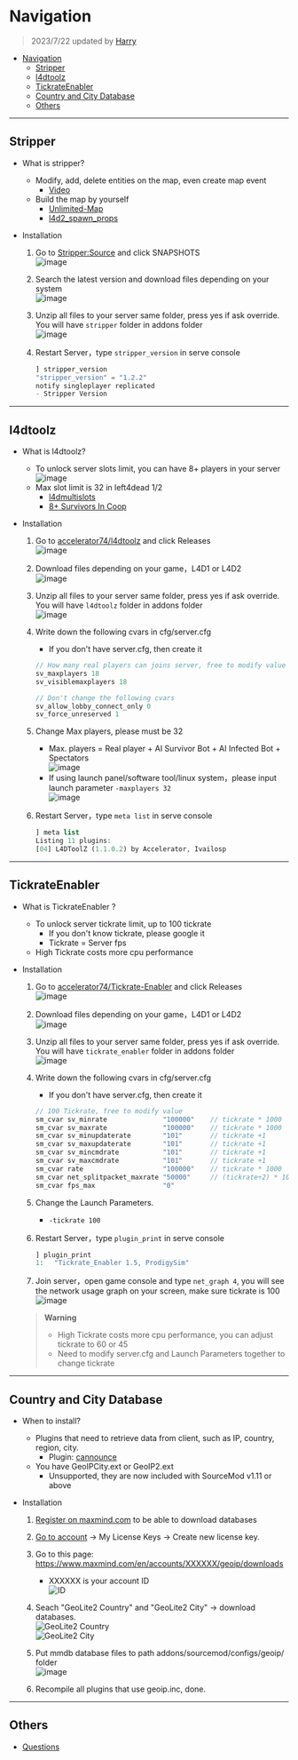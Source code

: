 # Navigation
> 2023/7/22 updated by [Harry](https://steamcommunity.com/profiles/76561198026784913)
- [Navigation](#navigation)
	- [Stripper](#stripper)
	- [l4dtoolz](#l4dtoolz)
	- [TickrateEnabler](#tickrateenabler)
	- [Country and City Database](#country-and-city-database)
	- [Others](#others)

- - - -
## Stripper
* What is stripper?
   * Modify, add, delete entities on the map, even create map event
      * [Video](https://www.youtube.com/watch?v=I_-QSn8F8Cs)
   * Build the map by yourself
      * [Unlimited-Map](https://github.com/fbef0102/L4D2-Unlimited-Map)
	  * [l4d2_spawn_props](https://github.com/fbef0102/L4D1_2-Plugins/tree/master/l4d2_spawn_props)

* Installation
	1. Go to [Stripper:Source](https://forums.alliedmods.net/showthread.php?t=39439) and click SNAPSHOTS
	<br/>![image](https://user-images.githubusercontent.com/12229810/206858893-688521a3-6f69-469b-8a80-92470ab13db6.jpg)

	2. Search the latest version and download files depending on your system
	<br/>![image](https://user-images.githubusercontent.com/12229810/206859034-5e0c5e5e-fcbd-4329-9d27-5298025c4616.png)

	3. Unzip all files to your server same folder, press yes if ask override. You will have ```stripper``` folder in addons folder
	<br/>![image](https://user-images.githubusercontent.com/12229810/206859157-102eceeb-e5c7-4fbd-95b9-d01d2c82d963.png)

	4. Restart Server，type ```stripper_version``` in serve console
		```php
		] stripper_version
		"stripper_version" = "1.2.2"
		notify singleplayer replicated
		- Stripper Version
		```

- - - -
## l4dtoolz
*  What is l4dtoolz?
   * To unlock server slots limit, you can have 8+ players in your server
	<br/>![image](https://user-images.githubusercontent.com/12229810/206860045-582a79ea-8453-45a7-b73a-4ecfd051be6b.jpg)
   * Max slot limit is 32 in left4dead 1/2
	  * [l4dmultislots](https://github.com/fbef0102/L4D1_2-Plugins/tree/master/l4dmultislots)
	  * [8+ Survivors In Coop](/Tutorial_%E6%95%99%E5%AD%B8%E5%8D%80/English/Game/L4D2/8%2B_Survivors_In_Coop)

* Installation
	1. Go to [accelerator74/l4dtoolz](https://github.com/accelerator74/l4dtoolz) and click Releases
	<br/>![image](https://user-images.githubusercontent.com/12229810/206860230-7085fb8d-1114-44ba-bd1e-ab754958a087.png)

	2. Download files depending on your game，L4D1 or L4D2
	<br/>![image](https://user-images.githubusercontent.com/12229810/206860254-1b7d7782-ca85-4fc6-971f-6c4c52dabc7e.png)

	3. Unzip all files to your server same folder, press yes if ask override. You will have ```l4dtoolz``` folder in addons folder
	<br/>![image](https://user-images.githubusercontent.com/12229810/206860306-d0fead16-9997-410d-93cc-bca7109d5977.png)

	4. Write down the following cvars in cfg/server.cfg
		* If you don't have server.cfg, then create it
		```php
		// How many real players can joins server, free to modify value
		sv_maxplayers 18
		sv_visiblemaxplayers 18

		// Don't change the following cvars
		sv_allow_lobby_connect_only 0
		sv_force_unreserved 1
		```
	5. Change Max players, please must be 32
        * Max. players = Real player + AI Survivor Bot + AI Infected Bot + Spectators
		<br/>![image](https://github.com/fbef0102/Game-Private_Plugin/assets/12229810/6c945597-4a3b-4a5c-b3d2-f457fc4895b4)
    	* If using launch panel/software tool/linux system，please input launch parameter ```-maxplayers 32```
		<br/>![image](https://github.com/fbef0102/Game-Private_Plugin/assets/12229810/e2c9e72c-fd0a-4dd2-a094-fdb5618e481f)
  
	6. Restart Server，type ```meta list``` in serve console
		```php
		] meta list
		Listing 11 plugins:
		[04] L4DToolZ (1.1.0.2) by Accelerator, Ivailosp
		```

- - - -
## TickrateEnabler
* What is TickrateEnabler ?
   * To unlock server tickrate limit, up to 100 tickrate
	  * If you don't know tickrate, please google it
	  * Tickrate = Server fps
   * High Tickrate costs more cpu performance

* Installation
	1. Go to [accelerator74/Tickrate-Enabler](https://github.com/accelerator74/Tickrate-Enabler) and click Releases
	<br/>![image](https://user-images.githubusercontent.com/12229810/206860906-b6910d12-acfc-47ba-a31f-3093917a14d6.png)

	2. Download files depending on your game，L4D1 or L4D2
	<br/>![image](https://user-images.githubusercontent.com/12229810/206860927-5913948b-7d8d-4127-8301-7ca92c03ad29.png)

	3. Unzip all files to your server same folder, press yes if ask override. You will have ```tickrate_enabler``` folder in addons folder
	<br/>![image](https://user-images.githubusercontent.com/12229810/206860975-1bc616cc-5e1c-4bfb-88b4-af699e302287.png)

	4. Write down the following cvars in cfg/server.cfg
		* If you don't have server.cfg, then create it
		```php
		// 100 Tickrate, free to modify value
		sm_cvar sv_minrate 				"100000" 	// tickrate * 1000
		sm_cvar sv_maxrate 				"100000" 	// tickrate * 1000
		sm_cvar sv_minupdaterate 		"101"	 	// tickrate +1
		sm_cvar sv_maxupdaterate 		"101"		// tickrate +1
		sm_cvar sv_mincmdrate 			"101"		// tickrate +1
		sm_cvar sv_maxcmdrate 			"101"		// tickrate +1
		sm_cvar rate					"100000" 	// tickrate * 1000
		sm_cvar net_splitpacket_maxrate "50000" 	// (tickrate÷2) * 1000
		sm_cvar fps_max					"0"
		```
	
	5. Change the Launch Parameters.
		* ```-tickrate 100```
		
	6. Restart Server，type ```plugin_print``` in serve console
		```php
		] plugin_print
		1: 　"Tickrate_Enabler 1.5, ProdigySim"
		```

	7. Join server，open game console and type ```net_graph 4```, you will see the network usage graph on your screen, make sure tickrate is 100
	<br/>![image](https://user-images.githubusercontent.com/12229810/206861890-a37cf9d9-f5cc-4ec2-b3d3-07991cd89e1f.jpg)

	> __Warning__ 
	> * High Tickrate costs more cpu performance, you can adjust tickrate to 60 or 45
	> * Need to modify server.cfg and Launch Parameters together to change tickrate

- - - -
## Country and City Database
* When to install?
   * Plugins that need to retrieve data from client, such as IP, country, region, city.
      * Plugin: [cannounce](https://github.com/fbef0102/L4D1_2-Plugins/tree/master/cannounce)
   * You have GeoIPCity.ext or GeoIP2.ext
      * Unsupported, they are now included with SourceMod v1.11 or above

* Installation
	1. [Register on maxmind.com](https://www.maxmind.com/en/geolite2/signup) to be able to download databases

	2. [Go to account](https://www.maxmind.com/en/account/) -> My License Keys -> Create new license key.  

	3. Go to this page: https://www.maxmind.com/en/accounts/XXXXXX/geoip/downloads
		* XXXXXX is your account ID
		<br/>![ID](https://user-images.githubusercontent.com/12229810/205027221-05798d84-08ab-40c3-8d54-ef66a892c295.jpg)

	4. Seach "GeoLite2 Country" and "GeoLite2 City" -> download databases.
	<br/>![GeoLite2 Country](https://user-images.githubusercontent.com/12229810/204966692-ac339bc6-4760-4acc-b320-b776d46e7064.jpg)
	<br/>![GeoLite2 City](https://user-images.githubusercontent.com/12229810/204966795-a57a5949-abcf-4127-9325-90b9fdb8124f.jpg)

	5. Put mmdb database files to path addons/sourcemod/configs/geoip/ folder
	<br/>![image](https://user-images.githubusercontent.com/12229810/222086453-ee59e6c3-e61c-4a16-9aa7-8eb9d39a4d37.png)
	
	6. Recompile all plugins that use geoip.inc, done.

- - - -
## Others
* [Questions](/Questions_%E5%95%8F%E9%A1%8C%E5%8D%80)




